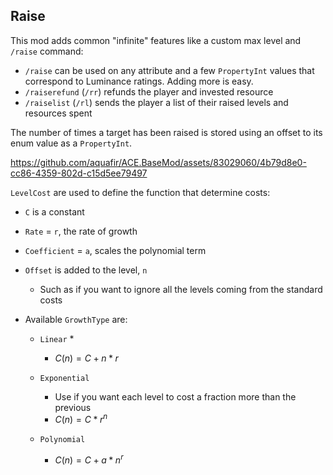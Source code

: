 ## Raise

This mod adds common "infinite" features like a custom max level and `/raise` command:

* `/raise` can be used on any attribute and a few `PropertyInt` values that correspond to Luminance ratings.  Adding more is easy.
* `/raiserefund` (`/rr`) refunds the player and invested resource
* `/raiselist` (`/rl`) sends the player a list of their raised levels and resources spent

The number of times a target has been raised is stored using an offset to its enum value as a `PropertyInt`.


https://github.com/aquafir/ACE.BaseMod/assets/83029060/4b79d8e0-cc86-4359-802d-c15d5ee79497





`LevelCost` are used to define the function that determine costs:

* `C` is a constant

* `Rate` = `r`, the rate of growth 

* `Coefficient` = `a`, scales the polynomial term

* `Offset` is added to the level, `n`

  * Such as if you want to ignore all the levels coming from the standard costs

* Available `GrowthType` are:

  * `Linear` 
    * 
    * $C(n)=C+n*r$

  * `Exponential`
    * Use if you want each level to cost a fraction more than the previous
    * $C(n)=C*r^n$
  * `Polynomial`
    * $C(n)=C+a*n^r$
